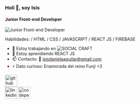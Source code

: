 ### Holi 👋, soy Isis 
#### Junior Front-end Developer 
![Junior Front-end Developer](https://media.giphy.com/media/QuIxFwQo0RMT1tASlV/giphy.gif)

Habilidades: / HTML / CSS / JAVASCRIPT / REACT JS / FIREBASE 

- 🔭 Estoy trabajando en ![SOCIAL CRAFT](isisag.github.io/SCL019-social-network)
- 🌱 Estoy aprendiendo REACT JS  
- 📫 Contacto: 📧 isisdanielaaguilar@gmail.com 
- ⚡ Dato curioso: Enamorada del reino Funji <3  


[<img src='https://cdn.jsdelivr.net/npm/simple-icons@3.0.1/icons/github.svg' alt='github' height='40' fill='#FFF'>](https://github.com/https://github.com/Isisag)  
[<img src='https://cdn.jsdelivr.net/npm/simple-icons@3.0.1/icons/linkedin.svg' alt='linkedin' height='40'>](https://www.linkedin.com/in/https://github.com/Isisag/) [<img src='https://cdn.jsdelivr.net/npm/simple-icons@3.0.1/icons/codepen.svg' alt='codepen' height='40'>](https://codepen.io/https://codepen.io/isisag)  


